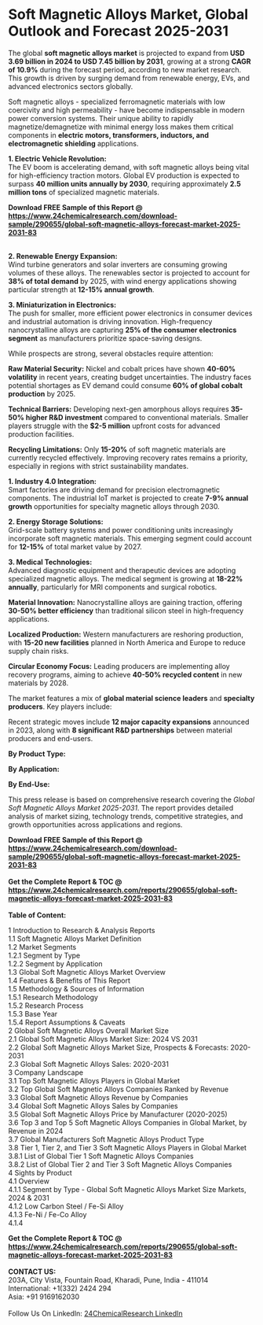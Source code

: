 <h1>Soft Magnetic Alloys Market, Global Outlook and Forecast 2025-2031</h1><p>The global <strong>soft magnetic alloys market</strong> is projected to expand from <strong>USD 3.69 billion in 2024 to USD 7.45 billion by 2031</strong>, growing at a strong <strong>CAGR of 10.9%</strong> during the forecast period, according to new market research. This growth is driven by surging demand from renewable energy, EVs, and advanced electronics sectors globally.</p><p>Soft magnetic alloys - specialized ferromagnetic materials with low coercivity and high permeability - have become indispensable in modern power conversion systems. Their unique ability to rapidly magnetize/demagnetize with minimal energy loss makes them critical components in <strong>electric motors, transformers, inductors, and electromagnetic shielding</strong> applications.</p><p><strong>1. Electric Vehicle Revolution:</strong><br>
The EV boom is accelerating demand, with soft magnetic alloys being vital for high-efficiency traction motors. Global EV production is expected to surpass <strong>40 million units annually by 2030</strong>, requiring approximately <strong>2.5 million tons</strong> of specialized magnetic materials.</p><div><b>Download FREE Sample of this Report @ 
            <a href="https://www.24chemicalresearch.com/download-sample/290655/global-soft-magnetic-alloys-forecast-market-2025-2031-83">
            https://www.24chemicalresearch.com/download-sample/290655/global-soft-magnetic-alloys-forecast-market-2025-2031-83</a></b></div><br><p><strong>2. Renewable Energy Expansion:</strong><br>
Wind turbine generators and solar inverters are consuming growing volumes of these alloys. The renewables sector is projected to account for <strong>38% of total demand</strong> by 2025, with wind energy applications showing particular strength at <strong>12-15% annual growth</strong>.</p><p><strong>3. Miniaturization in Electronics:</strong><br>
The push for smaller, more efficient power electronics in consumer devices and industrial automation is driving innovation. High-frequency nanocrystalline alloys are capturing <strong>25% of the consumer electronics segment</strong> as manufacturers prioritize space-saving designs.</p><p>While prospects are strong, several obstacles require attention:</p><p><strong>Raw Material Security:</strong> Nickel and cobalt prices have shown <strong>40-60% volatility</strong> in recent years, creating budget uncertainties. The industry faces potential shortages as EV demand could consume <strong>60% of global cobalt production</strong> by 2025.</p><p><strong>Technical Barriers:</strong> Developing next-gen amorphous alloys requires <strong>35-50% higher R&amp;D investment</strong> compared to conventional materials. Smaller players struggle with the <strong>$2-5 million</strong> upfront costs for advanced production facilities.</p><p><strong>Recycling Limitations:</strong> Only <strong>15-20%</strong> of soft magnetic materials are currently recycled effectively. Improving recovery rates remains a priority, especially in regions with strict sustainability mandates.</p><p><strong>1. Industry 4.0 Integration:</strong><br>
Smart factories are driving demand for precision electromagnetic components. The industrial IoT market is projected to create <strong>7-9% annual growth</strong> opportunities for specialty magnetic alloys through 2030.</p><p><strong>2. Energy Storage Solutions:</strong><br>
Grid-scale battery systems and power conditioning units increasingly incorporate soft magnetic materials. This emerging segment could account for <strong>12-15%</strong> of total market value by 2027.</p><p><strong>3. Medical Technologies:</strong><br>
Advanced diagnostic equipment and therapeutic devices are adopting specialized magnetic alloys. The medical segment is growing at <strong>18-22% annually</strong>, particularly for MRI components and surgical robotics.</p><p><strong>Material Innovation:</strong> Nanocrystalline alloys are gaining traction, offering <strong>30-50% better efficiency</strong> than traditional silicon steel in high-frequency applications.</p><p><strong>Localized Production:</strong> Western manufacturers are reshoring production, with <strong>15-20 new facilities</strong> planned in North America and Europe to reduce supply chain risks.</p><p><strong>Circular Economy Focus:</strong> Leading producers are implementing alloy recovery programs, aiming to achieve <strong>40-50% recycled content</strong> in new materials by 2028.</p><p>The market features a mix of <strong>global material science leaders</strong> and <strong>specialty producers</strong>. Key players include:</p><p>Recent strategic moves include <strong>12 major capacity expansions</strong> announced in 2023, along with <strong>8 significant R&amp;D partnerships</strong> between material producers and end-users.</p><p><strong>By Product Type:</strong></p><p><strong>By Application:</strong></p><p><strong>By End-Use:</strong></p><p>This press release is based on comprehensive research covering the <em>Global Soft Magnetic Alloys Market 2025-2031</em>. The report provides detailed analysis of market sizing, technology trends, competitive strategies, and growth opportunities across applications and regions.</p><div><b>Download FREE Sample of this Report @ 
            <a href="https://www.24chemicalresearch.com/download-sample/290655/global-soft-magnetic-alloys-forecast-market-2025-2031-83">
            https://www.24chemicalresearch.com/download-sample/290655/global-soft-magnetic-alloys-forecast-market-2025-2031-83</a></b></div><br><div><b>Get the Complete Report & TOC @ 
            <a href="https://www.24chemicalresearch.com/reports/290655/global-soft-magnetic-alloys-forecast-market-2025-2031-83">
            https://www.24chemicalresearch.com/reports/290655/global-soft-magnetic-alloys-forecast-market-2025-2031-83</a></b></div><br>
            <b>Table of Content:</b><p>1 Introduction to Research & Analysis Reports<br />
 1.1 Soft Magnetic Alloys Market Definition<br />
 1.2 Market Segments<br />
 1.2.1 Segment by Type<br />
 1.2.2 Segment by Application<br />
 1.3 Global Soft Magnetic Alloys Market Overview<br />
 1.4 Features & Benefits of This Report<br />
 1.5 Methodology & Sources of Information<br />
 1.5.1 Research Methodology<br />
 1.5.2 Research Process<br />
 1.5.3 Base Year<br />
 1.5.4 Report Assumptions & Caveats<br />
2 Global Soft Magnetic Alloys Overall Market Size<br />
 2.1 Global Soft Magnetic Alloys Market Size: 2024 VS 2031<br />
 2.2 Global Soft Magnetic Alloys Market Size, Prospects & Forecasts: 2020-2031<br />
 2.3 Global Soft Magnetic Alloys Sales: 2020-2031<br />
3 Company Landscape<br />
 3.1 Top Soft Magnetic Alloys Players in Global Market<br />
 3.2 Top Global Soft Magnetic Alloys Companies Ranked by Revenue<br />
 3.3 Global Soft Magnetic Alloys Revenue by Companies<br />
 3.4 Global Soft Magnetic Alloys Sales by Companies<br />
 3.5 Global Soft Magnetic Alloys Price by Manufacturer (2020-2025)<br />
 3.6 Top 3 and Top 5 Soft Magnetic Alloys Companies in Global Market, by Revenue in 2024<br />
 3.7 Global Manufacturers Soft Magnetic Alloys Product Type<br />
 3.8 Tier 1, Tier 2, and Tier 3 Soft Magnetic Alloys Players in Global Market<br />
 3.8.1 List of Global Tier 1 Soft Magnetic Alloys Companies<br />
 3.8.2 List of Global Tier 2 and Tier 3 Soft Magnetic Alloys Companies<br />
4 Sights by Product<br />
 4.1 Overview<br />
 4.1.1 Segment by Type - Global Soft Magnetic Alloys Market Size Markets, 2024 & 2031<br />
 4.1.2 Low Carbon Steel / Fe-Si Alloy<br />
 4.1.3 Fe-Ni / Fe-Co Alloy<br />
 4.1.4</p><div><b>Get the Complete Report & TOC @ 
            <a href="https://www.24chemicalresearch.com/reports/290655/global-soft-magnetic-alloys-forecast-market-2025-2031-83">
            https://www.24chemicalresearch.com/reports/290655/global-soft-magnetic-alloys-forecast-market-2025-2031-83</a></b></div><br><b>CONTACT US:</b><br>
            203A, City Vista, Fountain Road, Kharadi, Pune, India - 411014<br>
            International: +1(332) 2424 294<br>
            Asia: +91 9169162030 <br><br>
            Follow Us On LinkedIn: <a href="https://www.linkedin.com/company/24chemicalresearch/">24ChemicalResearch LinkedIn</a>